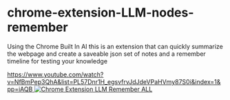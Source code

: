 # chrome-extension-LLM-nodes-remember
Using the Chrome Built In AI this is an extension that can quickly summarize the webpage and create a saveable json set of notes and a remember timeline for testing your knowledge









[https://www.youtube.com/watch?v=NfBmPep3QhA&list=PL57Dnr1H_egsvfrvJdJdeVPaHVmy87S0i&index=1&pp=iAQB
![Chrome Extension LLM Remember ALL](https://img.youtube.com/NfBmPep3QhA/0.jpg)](https://www.youtube.com/watch?v=NfBmPep3QhA&list=PL57Dnr1H_egsvfrvJdJdeVPaHVmy87S0i&index=1&pp=iAQB)





